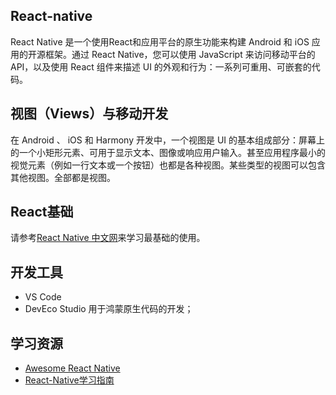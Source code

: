 ## React-native

React Native 是一个使用React和应用平台的原生功能来构建 Android 和 iOS 应用的开源框架。通过 React Native，您可以使用 JavaScript 来访问移动平台的 API，以及使用 React 组件来描述 UI 的外观和行为：一系列可重用、可嵌套的代码。

## 视图（Views）与移动开发

在 Android 、 iOS 和 Harmony 开发中，一个视图是 UI 的基本组成部分：屏幕上的一个小矩形元素、可用于显示文本、图像或响应用户输入。甚至应用程序最小的视觉元素（例如一行文本或一个按钮）也都是各种视图。某些类型的视图可以包含其他视图。全部都是视图。

## React基础

请参考[React Native 中文网](https://www.reactnative.cn/docs/intro-react)来学习最基础的使用。

## 开发工具

- VS Code
- DevEco Studio 用于鸿蒙原生代码的开发；

## 学习资源

- [Awesome React Native](https://github.com/jondot/awesome-react-native)
- [React-Native学习指南](https://github.com/reactnativecn/react-native-guide)
